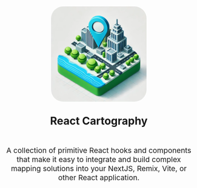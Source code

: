 <h1 align="center" style="padding-bottom: 30px">
  <img align="center" width="50%" src="../../assets/react-cartography-logo.webp" style="margin: 0 auto; border-radius: 2rem;"/>
  <br></br>
  <div>React Cartography</div>
</h1 >
<p align="center" style="font-size: 1.2rem">A collection of primitive React hooks and components that make it easy to integrate and build complex mapping solutions into your NextJS, Remix, Vite, or other React application.</p>
